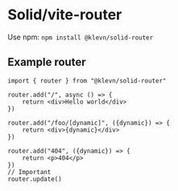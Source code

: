 # Solid/vite-router

Use npm: ```npm install @klevn/solid-router```

## Example router
```tsx
import { router } from "@klevn/solid-router" 

router.add("/", async () => {
    return <div>Hello world</div>
})

router.add("/foo/[dynamic]", ({dynamic}) => {
    return <div>{dynamic}</div>
})

router.add("404", ({dynamic}) => {
    return <p>404</p>
})
// Important
router.update()
```
